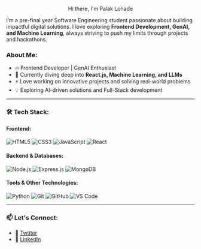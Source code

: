 <p align="center">
  Hi there, I'm Palak Lohade
</p>

I’m a pre-final year Software Engineering student passionate about building impactful digital solutions. I love exploring **Frontend Development, GenAI, and Machine Learning**, always striving to push my limits through projects and hackathons.

###  About Me:
- 🔥 Frontend Developer | GenAI Enthusiast
- 🌱 Currently diving deep into **React.js, Machine Learning, and LLMs**
- ⚡ Love working on innovative projects and solving real-world problems
- 💡 Exploring AI-driven solutions and Full-Stack development

---

### 🛠 Tech Stack:

#### **Frontend:**  
![HTML5](https://img.shields.io/badge/HTML5-%23E34F26.svg?style=for-the-badge&logo=html5&logoColor=white)
![CSS3](https://img.shields.io/badge/CSS3-%231572B6.svg?style=for-the-badge&logo=css3&logoColor=white)
![JavaScript](https://img.shields.io/badge/JavaScript-%23F7DF1E.svg?style=for-the-badge&logo=javascript&logoColor=black)
![React](https://img.shields.io/badge/React-%2361DAFB.svg?style=for-the-badge&logo=react&logoColor=black)

#### **Backend & Databases:**  
![Node.js](https://img.shields.io/badge/Node.js-%23339933.svg?style=for-the-badge&logo=node.js&logoColor=white)
![Express.js](https://img.shields.io/badge/Express.js-%23000000.svg?style=for-the-badge&logo=express&logoColor=white)
![MongoDB](https://img.shields.io/badge/MongoDB-%2347A248.svg?style=for-the-badge&logo=mongodb&logoColor=white)


#### **Tools & Other Technologies:**  
![Python](https://img.shields.io/badge/Python-%233776AB.svg?style=for-the-badge&logo=python&logoColor=white)
![Git](https://img.shields.io/badge/Git-%23F05032.svg?style=for-the-badge&logo=git&logoColor=white)
![GitHub](https://img.shields.io/badge/GitHub-%23181717.svg?style=for-the-badge&logo=github&logoColor=white)
![VS Code](https://img.shields.io/badge/VS%20Code-%23007ACC.svg?style=for-the-badge&logo=visual-studio-code&logoColor=white)

---

### 📫 Let's Connect:
- 🔗 [Twitter](https://twitter.com/palak_codes)
- 🔗 [LinkedIn](https://linkedin.com/in/palak-lohade-155808269/)

